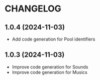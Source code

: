 # CHANGELOG

## 1.0.4 (2024-11-03)
- Add code generation for Pool identifiers

## 1.0.3 (2024-11-03)
- Improve code generation for Sounds
- Improve code generation for Musics
